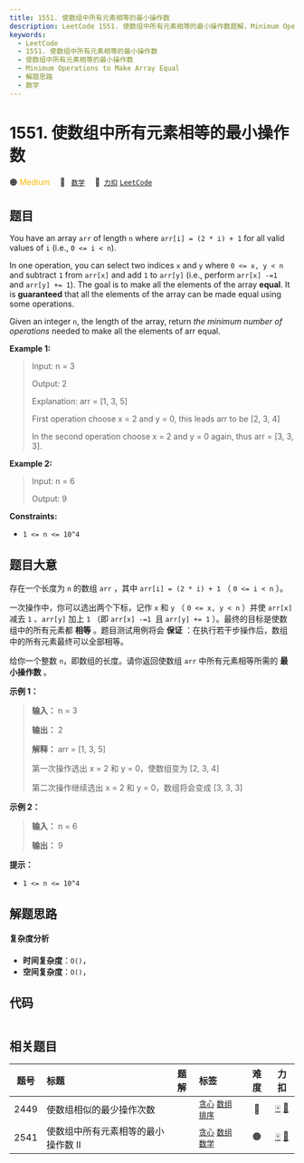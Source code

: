 ```yaml
---
title: 1551. 使数组中所有元素相等的最小操作数
description: LeetCode 1551. 使数组中所有元素相等的最小操作数题解，Minimum Operations to Make Array Equal，包含解题思路、复杂度分析以及完整的 JavaScript 代码实现。
keywords:
  - LeetCode
  - 1551. 使数组中所有元素相等的最小操作数
  - 使数组中所有元素相等的最小操作数
  - Minimum Operations to Make Array Equal
  - 解题思路
  - 数学
---
```


# 1551. 使数组中所有元素相等的最小操作数

🟠 <font color=#ffb800>Medium</font>&emsp; 🔖&ensp; [`数学`](/tag/math.md)&emsp; 🔗&ensp;[`力扣`](https://leetcode.cn/problems/minimum-operations-to-make-array-equal) [`LeetCode`](https://leetcode.com/problems/minimum-operations-to-make-array-equal)

## 题目

You have an array `arr` of length `n` where `arr[i] = (2 * i) + 1` for all
valid values of `i` (i.e., `0 <= i < n`).

In one operation, you can select two indices `x` and `y` where `0 <= x, y < n`
and subtract `1` from `arr[x]` and add `1` to `arr[y]` (i.e., perform `arr[x]
-=1 `and `arr[y] += 1`). The goal is to make all the elements of the array
**equal**. It is **guaranteed** that all the elements of the array can be made
equal using some operations.

Given an integer `n`, the length of the array, return _the minimum number of
operations_ needed to make all the elements of arr equal.



**Example 1:**

> Input: n = 3
> 
> Output: 2
> 
> Explanation: arr = [1, 3, 5]
> 
> First operation choose x = 2 and y = 0, this leads arr to be [2, 3, 4]
> 
> In the second operation choose x = 2 and y = 0 again, thus arr = [3, 3, 3].

**Example 2:**

> Input: n = 6
> 
> Output: 9

**Constraints:**

  * `1 <= n <= 10^4`


## 题目大意

存在一个长度为 `n` 的数组 `arr` ，其中 `arr[i] = (2 * i) + 1` （ `0 <= i < n` ）。

一次操作中，你可以选出两个下标，记作 `x` 和 `y` （ `0 <= x, y < n` ）并使 `arr[x]` 减去 `1` 、`arr[y]`
加上 `1` （即 `arr[x] -=1 `且 `arr[y] += 1` ）。最终的目标是使数组中的所有元素都 **相等** 。题目测试用例将会
**保证** ：在执行若干步操作后，数组中的所有元素最终可以全部相等。

给你一个整数 `n`，即数组的长度。请你返回使数组 `arr` 中所有元素相等所需的 **最小操作数** 。



**示例 1：**

> 
> 
> 
> 
> 
> **输入：** n = 3
> 
> **输出：** 2
> 
> **解释：** arr = [1, 3, 5]
> 
> 第一次操作选出 x = 2 和 y = 0，使数组变为 [2, 3, 4]
> 
> 第二次操作继续选出 x = 2 和 y = 0，数组将会变成 [3, 3, 3]
> 
> 

**示例 2：**

> 
> 
> 
> 
> 
> **输入：** n = 6
> 
> **输出：** 9
> 
> 



**提示：**

  * `1 <= n <= 10^4`


## 解题思路

#### 复杂度分析

- **时间复杂度**：`O()`，
- **空间复杂度**：`O()`，

## 代码

```javascript

```

## 相关题目

<!-- prettier-ignore -->
| 题号 | 标题 | 题解 | 标签 | 难度 | 力扣 |
| :------: | :------ | :------: | :------ | :------: | :------: |
| 2449 | 使数组相似的最少操作次数 |  |  [`贪心`](/tag/greedy.md) [`数组`](/tag/array.md) [`排序`](/tag/sorting.md) | 🔴 | [🀄️](https://leetcode.cn/problems/minimum-number-of-operations-to-make-arrays-similar) [🔗](https://leetcode.com/problems/minimum-number-of-operations-to-make-arrays-similar) |
| 2541 | 使数组中所有元素相等的最小操作数 II |  |  [`贪心`](/tag/greedy.md) [`数组`](/tag/array.md) [`数学`](/tag/math.md) | 🟠 | [🀄️](https://leetcode.cn/problems/minimum-operations-to-make-array-equal-ii) [🔗](https://leetcode.com/problems/minimum-operations-to-make-array-equal-ii) |